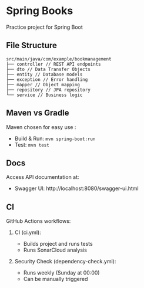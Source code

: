 # Spring Books

Practice project for Spring Boot

## File Structure 

```
src/main/java/com/example/bookmanagement
├── controller // REST API endpoints
├── dto // Data Transfer Objects
├── entity // Database models
├── exception // Error handling
├── mapper // Object mapping
├── repository // JPA repository
└── service // Business logic
```

## Maven vs Gradle

Maven chosen for easy use :
- Build & Run: `mvn spring-boot:run`
- Test: `mvn test`

## Docs

Access API documentation at:
- Swagger UI: http://localhost:8080/swagger-ui.html

## CI

GitHub Actions workflows:

1. CI (ci.yml):
   - Builds project and runs tests
   - Runs SonarCloud analysis

2. Security Check (dependency-check.yml):
   - Runs weekly (Sunday at 00:00)
   - Can be manually triggered